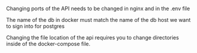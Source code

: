 Changing ports of the API needs to be changed in nginx and in the .env file

The name of the db in docker must match the name of the db host we want to sign into for postgres

Changing the file location of the api requires you to change directories inside of the docker-compose file.